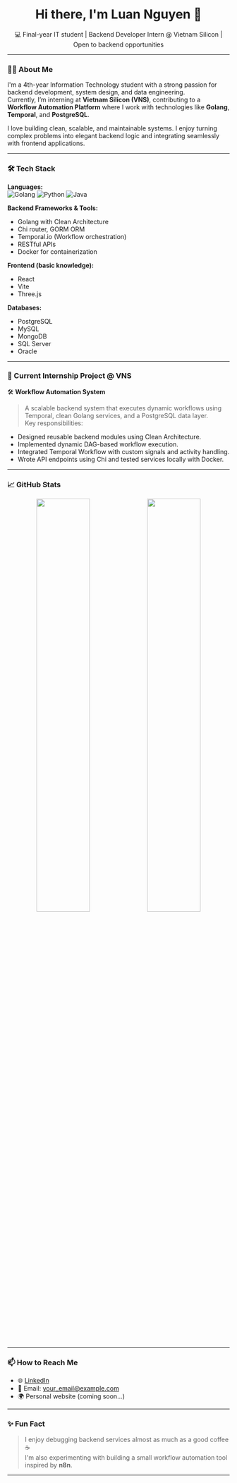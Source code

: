 <h1 align="center">Hi there, I'm Luan Nguyen 👋</h1>
<p align="center">💻 Final-year IT student | Backend Developer Intern @ Vietnam Silicon | Open to backend opportunities</p>

---

### 🙋‍♂️ About Me

I'm a 4th-year Information Technology student with a strong passion for backend development, system design, and data engineering.  
Currently, I’m interning at **Vietnam Silicon (VNS)**, contributing to a **Workflow Automation Platform** where I work with technologies like **Golang**, **Temporal**, and **PostgreSQL**.  

I love building clean, scalable, and maintainable systems. I enjoy turning complex problems into elegant backend logic and integrating seamlessly with frontend applications.

---

### 🛠️ Tech Stack

**Languages:**  
![Golang](https://img.shields.io/badge/-Golang-00ADD8?logo=go&logoColor=white&style=flat) 
![Python](https://img.shields.io/badge/-Python-3776AB?logo=python&logoColor=white&style=flat) 
![Java](https://img.shields.io/badge/-Java-007396?logo=java&logoColor=white&style=flat)

**Backend Frameworks & Tools:**  
- Golang with Clean Architecture  
- Chi router, GORM ORM  
- Temporal.io (Workflow orchestration)  
- RESTful APIs  
- Docker for containerization  

**Frontend (basic knowledge):**  
- React  
- Vite  
- Three.js  

**Databases:**  
- PostgreSQL  
- MySQL  
- MongoDB  
- SQL Server  
- Oracle

---

### 🚀 Current Internship Project @ VNS

🛠 **Workflow Automation System**  
> A scalable backend system that executes dynamic workflows using Temporal, clean Golang services, and a PostgreSQL data layer.  
Key responsibilities:
- Designed reusable backend modules using Clean Architecture.
- Implemented dynamic DAG-based workflow execution.
- Integrated Temporal Workflow with custom signals and activity handling.
- Wrote API endpoints using Chi and tested services locally with Docker.

---

### 📈 GitHub Stats

<p align="center">
  <img src="https://github-readme-stats.vercel.app/api?username=luan-nguyen-vns&show_icons=true&theme=radical" width="49%" />
  <img src="https://github-readme-streak-stats.herokuapp.com/?user=luan-nguyen-vns&theme=radical" width="49%" />
</p>

---

### 📫 How to Reach Me

- 🌐 [LinkedIn](www.linkedin.com/in/huuluan-london)  
- 📧 Email: your_email@example.com  
- 🌍 Personal website (coming soon...)

---

### ✨ Fun Fact

> I enjoy debugging backend services almost as much as a good coffee ☕  
> I'm also experimenting with building a small workflow automation tool inspired by **n8n**.

---

